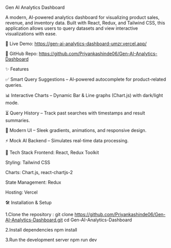 Gen AI Analytics Dashboard

A modern, AI-powered analytics dashboard for visualizing product sales, revenue, and inventory data. Built with React, Redux, and Tailwind CSS, this application allows users to query datasets and view interactive visualizations with ease.

🔗 Live Demo: https://gen-ai-analytics-dashboard-umzr.vercel.app/

📂 GitHub Repo: https://github.com/Priyankashinde06/Gen-AI-Analytics-Dashboard

✨ Features

✅ Smart Query Suggestions – AI-powered autocomplete for product-related queries.

📊 Interactive Charts – Dynamic Bar & Line graphs (Chart.js) with dark/light mode.

⏳ Query History – Track past searches with timestamps and result summaries.

🎨 Modern UI – Sleek gradients, animations, and responsive design.

⚡ Mock AI Backend – Simulates real-time data processing.

🚀 Tech Stack
Frontend: React, Redux Toolkit

Styling: Tailwind CSS

Charts: Chart.js, react-chartjs-2

State Management: Redux

Hosting: Vercel


🛠️ Installation & Setup

1.Clone the repository :
git clone https://github.com/Priyankashinde06/Gen-AI-Analytics-Dashboard.git
cd Gen-AI-Analytics-Dashboard

2.Install dependencies
npm install

3.Run the development server
npm run dev

